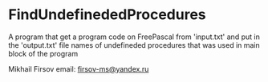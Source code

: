 # FindUndefinededProcedures
A program that get a program code on FreePascal from 'input.txt' and put in the 'output.txt' file names of undefineded procedures that was used in main block of the program

Mikhail Firsov
email: firsov-ms@yandex.ru
